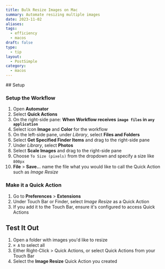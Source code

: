 ```yaml
---
title: Bulk Resize Images on Mac
summary: Automate resizing multiple images
date: 2023-11-02
aliases: 
tags:
  - efficiency
  - macos
draft: false
type:
  - tip
layout:
  - PostSimple
category:
  - macos
---
```


<Callout text="Create a Quick Action with MacOS's Automator for a one-click option to bulk resize images for web production."/>
## Setup

### Setup the Workflow
1. Open **Automator**
2. Select **Quick Actions**
3. On the right-side pane: **When Workflow receives `image files` in `any application`**
4. Select icon **Image** and **Color** for the workflow
5. On the left-side pane, under *Library*, select **Files and Folders**
6. Select **Get Specified Finder Items** and drag to the right-side pane
7. Under *Library*, select **Photos**
8. Select **Scale Images** and drag to the right-side pane
9. Choose `To Size (pixels)` from the dropdown and specify a size like `800px`
10. **File** > **Save..**. name the file what you would like to call the Quick Action such as *Image Resize* 

### Make it a Quick Action
1. Go to **Preferences** > **Extensions**
2. Under Touch Bar or Finder, select *Image Resize* as a Quick Action
3. If you add it to the Touch Bar, ensure it's configured to access Quick Actions

## Test It Out
1. Open a folder with images you'd like to resize
2. `⌘ A` to select all
3. Either Right-Click > Quick Actions, or select Quick Actions from your Touch Bar
4. Select the **Image Resize** Quick Action you created 

